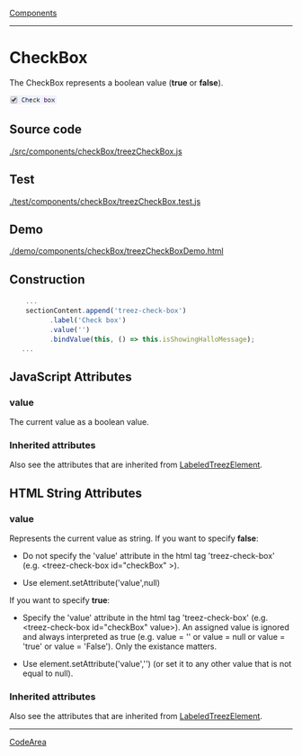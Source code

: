 [Components](../components.md)

----

# CheckBox
		
The CheckBox represents a boolean value (**true** or **false**). 
	
![](../../images/treezCheckBox.png)
		
## Source code

[./src/components/checkBox/treezCheckBox.js](../../../src/components/checkBox/treezCheckBox.js)

## Test

[./test/components/checkBox/treezCheckBox.test.js](../../../test/components/checkBox/treezCheckBox.test.js)

## Demo

[./demo/components/checkBox/treezCheckBoxDemo.html](../../../demo/components/checkBox/treezCheckBoxDemo.html)

## Construction

```javascript
    ...
    sectionContent.append('treez-check-box')
		  .label('Check box')		  
		  .value('')		
		  .bindValue(this, () => this.isShowingHalloMessage);	
   ...
```

## JavaScript Attributes

### value

The current value as a boolean value. 

### Inherited attributes

Also see the attributes that are inherited from [LabeledTreezElement](../labeledTreezElement.md#value).


## HTML String Attributes

### value

Represents the current value as string. If you want to specify **false**:

* Do not specify the 'value' attribute in the html tag 'treez-check-box' (e.g. \<treez-check-box id="checkBox" ></treez-check-box>).

* Use element.setAttribute('value',null)

If you want to specify **true**:

* Specify the 'value' attribute in the html tag 'treez-check-box' (e.g. \<treez-check-box id="checkBox" value></treez-check-box>). An assigned value is ignored and always interpreted as true (e.g. value = '' or value = null or value = 'true' or value = 'False'). Only the existance matters.

* Use element.setAttribute('value','') (or set it to any other value that is not equal to null). 

### Inherited attributes

Also see the attributes that are inherited from [LabeledTreezElement](../labeledTreezElement.md#value-1).

----

[CodeArea](../text/code/codeArea.md)

